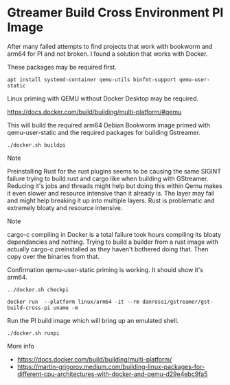 # Gtreamer Build Cross Environment PI Image

After many failed attempts to find projects that work with bookworm and arm64 for PI and not broken. I found a solution that works with Docker.



These packages may be required first. 

```
apt install systemd-container qemu-utils binfmt-support qemu-user-static
```

Linux priming with QEMU without Docker Desktop may be required. 

https://docs.docker.com/build/building/multi-platform/#qemu

This will build the required arm64 Debian Bookworm image primed with qemu-user-static and the required packages for building Gstreamer.

```
./docker.sh buildpi
```

> [!NOTE]
> Preinstalling Rust for the rust plugins seems to be causing the same SIGINT failure trying to build rust and cargo like when building with GStreamer. Reducing it's jobs and threads might help but doing this within Qemu makes it even slower and resource intensive than it already is. The layer may fail and might help breaking it up into multiple layers. Rust is problematic and extremely bloaty and resource intensive.

> [!NOTE]
> cargo-c compiling in Docker is a total failure took hours compiling its bloaty dependancies and nothing. Trying to build a builder from a rust image with actually cargo-c preinstalled as they haven't bothered doing that. Then copy over the binaries from that.

Confirmation qemu-user-static priming is working. It should show it's arm64.

```
../docker.sh checkpi
```

```
docker run  --platform linux/arm64 -it --rm danrossi/gstreamer/gst-build-cross-pi uname -m
```

Run the PI build image which will bring up an emulated shell.

```
./docker.sh runpi
```

More info 

- https://docs.docker.com/build/building/multi-platform/
- https://martin-grigorov.medium.com/building-linux-packages-for-different-cpu-architectures-with-docker-and-qemu-d29e4ebc9fa5
